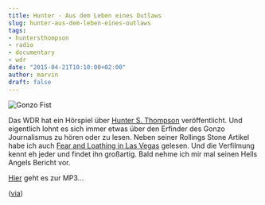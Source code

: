 ```yaml
---
title: Hunter - Aus dem Leben eines Outlaws
slug: hunter-aus-dem-leben-eines-outlaws
tags:
- huntersthompson
- radio
- documentary
- wdr
date: "2015-04-21T10:10:00+02:00"
author: marvin
draft: false
---
```


![Gonzo Fist](/images/1000px-Gonzo.svg_.png)

Das WDR hat ein Hörspiel über [Hunter S. Thompson](https://de.wikipedia.org/wiki/Hunter_S._Thompson) veröffentlicht. Und eigentlich lohnt es sich immer etwas über den Erfinder des Gonzo Journalismus zu hören oder zu lesen. Neben seiner Rollings Stone Artikel habe ich auch [Fear and Loathing in Las Vegas](https://de.wikipedia.org/wiki/Fear_and_Loathing_in_Las_Vegas) gelesen. Und die Verfilmung kennt eh jeder und findet ihn großartig. Bald nehme ich mir mal seinen Hells Angels Bericht vor.

[Hier](http://podcast-ww.wdr.de/medstdp/fsk0/67/678146/wdrhoerspielspeicher_2015-04-14_hunterausdemlebeneinesoutlaws_wdr3.mp3) geht es zur MP3...

([via](http://www.nerdcore.de/2015/04/16/podcasts-hunter-s-thompson-techno-und-prof-trinkaus-annoying-things/))